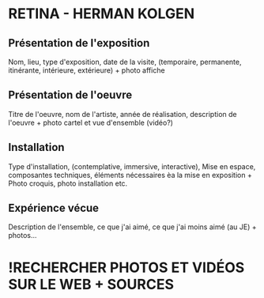 # RETINA - HERMAN KOLGEN #

## Présentation de l'exposition ##
 Nom, lieu, type d'exposition, date de la visite, (temporaire, permanente, itinérante, intérieure, extérieure) + photo affiche
 
 ## Présentation de l'oeuvre ##
 Titre de l'oeuvre, nom de l'artiste, année de réalisation, description de l'oeuvre + photo cartel et vue d'ensemble (vidéo?)
 
 ## Installation ##
 Type d'installation, (contemplative, immersive, interactive), Mise en espace, composantes techniques, éléments nécessaires èa la mise en exposition + Photo croquis, photo installation etc.
 
 ## Expérience vécue ##
 Description de l'ensemble, ce que j'ai aimé, ce que j'ai moins aimé (au JE) + photos...
 
 # !RECHERCHER PHOTOS ET VIDÉOS SUR LE WEB + SOURCES #
